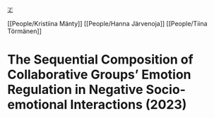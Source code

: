 [🇿](zotero://select/library/items/LZ87VAVA)

[[People/Kristiina Mänty]] [[People/Hanna Järvenoja]] [[People/Tiina Törmänen]] 
# The Sequential Composition of Collaborative Groups’ Emotion Regulation in Negative Socio-emotional Interactions (2023)

